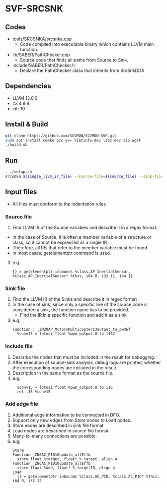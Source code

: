 <!-- TODO : clean up the whole code and edit the README.md @acorn421 [#2](https://github.com/acorn421/SVF-SRCSNK/issues/2)-->

# SVF-SRCSNK

## Codes
- tools/SRCSNKA/srcsnka.cpp
  - Code compiled into executable binary which contains LLVM main function.
- lib/SABER/PathChecker.cpp
  - Source code that finds all paths from Source to Sink.
- include/SABER/PathChecker.h
  - Declare the PathChecker class that inherits from SrcSnkDDA.

## Dependencies
- LLVM 13.0.0
- z3 4.8.8
- citr 10

## Install & Build
```bash
git clone https://github.com/SCVMON/SCVMON-SVF.git
sudo apt install cmake gcc g++ libtinfo-dev libz-dev zip wget
./build.sh
```

## Run
```bash
. ./setup.sh
srcsnka ${single_llvm_ir_file} --source-file=${source_file} --sink-file=${sink_file} --include-file=${include_file} --add-edge-file=${add_edge_file} -stat=false --debug-only=pathchecker
```

## Input files
- All files must conform to the indentation rules.

### Source file
1. Find LLVM IR of the Source variables and describe it in a regex format.
  - In the case of Source, it is often a member variable of a structure or class, so it cannot be expressed as a single IR.
  - Therefore, all IRs that refer to the member variable must be found.
  - In most cases, getelementptr command is used.
3. e.g.
    ```
    {} = getelementptr inbounds %class.AP_InertialSensor, %class.AP_InertialSensor* %this, i64 0, i32 11, i64 {}
    ```

### Sink file
1. Find the LLVM IR of the Sinks and describe it in regex format
2. In the case of sink, since only a specific line of the source code is considered a sink, the function name has to be provided.
   - Find the IR in a specific function and add it as a sink
3. e.g. 
    ```
    Function : _ZN20AP_MotorsMulticopter13output_to_pwmEf
      %conv15 = fptosi float %pwm_output.0 to i162
    ```

### Include file
1. Describe the nodes that must be included in the result for debugging.
2. After execution of source-sink analysis, debug logs are printed, whether the corresponding nodes are included in the result.
3. Description in the same format as the source file.
4. e.g.
    ```
      %conv15 = fptosi float %pwm_output.0 to i16
      ret i16 %conv15
    ```

### Add edge file
1. Additional edge information to be connected in DFG.
2. Support only new edges from Store nodes to Load nodes.
3. Store nodes are described in sink file format
4. Load nodes are described in source file format
5. Many-to-many connections are possible.
6. e.g.
    ```
    Store
    Function _ZN6AC_PID10update_allEffb
      store float %target, float* %_target, align 4
    Function _ZN6AC_PID10update_allEffb
      store float %add, float* %_target10, align 4
    Load
      {} = getelementptr inbounds %class.AC_PID, %class.AC_PID* %this, i64 0, i32 12
    ```
